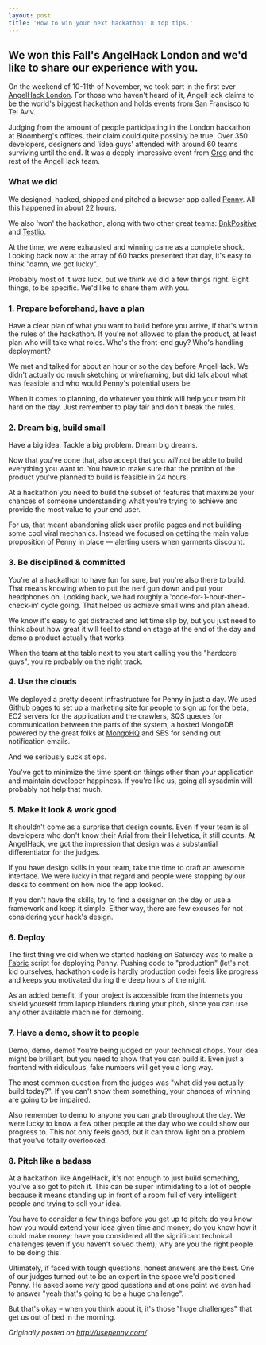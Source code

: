 ```yaml
---
layout: post
title: 'How to win your next hackathon: 8 top tips.'
---
```


<h2>We won this Fall's AngelHack London and we'd like to share our experience with you.</h2>

On the weekend of 10-11th of November, we took part in the first ever <a href="http://angelhack.com" target="_blank">AngelHack London</a>. For those who haven't heard of it, AngelHack claims to be the world's biggest hackathon and holds events from San Francisco to Tel Aviv.

Judging from the amount of people participating in the London hackathon at Bloomberg's offices, their claim could quite possibly be true. Over 350 developers, designers and 'idea guys' attended with around 60 teams surviving until the end. It was a deeply impressive event from <a href="http://twitter.com/GGopman" target="_blank">Greg</a> and the rest of the AngelHack team.

### What we did
We designed, hacked, shipped and pitched a browser app called <a href="http://usepenny.com">Penny</a>. All this happened in about 22 hours.

We also 'won' the hackathon, along with two other great teams: <a href="http://www.bnkpositive.com/" target="_blank">BnkPositive</a> and <a href="http://testlio.com/" target="_blank">Testlio</a>.

At the time, we were exhausted and winning came as a complete shock. Looking back now at the array of 60 hacks presented that day, it's easy to think "damn, we got lucky".

Probably most of it *was* luck, but we think we did a few things right. Eight things, to be specific. We'd like to share them with you.

### 1. Prepare beforehand, have a plan

Have a clear plan of what you want to build before you arrive, if that's within the rules of the hackathon. If you're not allowed to plan the product, at least plan who will take what roles. Who's the front-end guy? Who's handling deployment?

We met and talked for about an hour or so the day before AngelHack. We didn't actually do much sketching or wireframing, but did talk about what was feasible and who would Penny's potential users be.

When it comes to planning, do whatever you think will help your team hit hard on the day. Just remember to play fair and don't break the rules.

### 2. Dream big, build small
Have a big idea. Tackle a big problem. Dream big dreams.

Now that you've done that, also accept that you *will not* be able to build everything you want to. You have to make sure that the portion of the product you've planned to build is feasible in 24 hours.

At a hackathon you need to build the subset of features that maximize your chances of someone understanding what you're trying to achieve and provide the most value to your end user.

For us, that meant abandoning slick user profile pages and not building some cool viral mechanics. Instead we focused on getting the main value proposition of Penny in place — alerting users when garments discount.

### 3. Be disciplined & committed

You're at a hackathon to have fun for sure, but you're also there to build. That means knowing when to put the nerf gun down and put your headphones on. Looking back, we had roughly a 'code-for-1-hour-then-check-in' cycle going. That helped us achieve small wins and plan ahead.

We know it's easy to get distracted and let time slip by, but you just need to think about how great it will feel to stand on stage at the end of the day and demo a product actually that works.

When the team at the table next to you start calling you the "hardcore guys", you're probably on the right track.

### 4. Use the clouds

We deployed a pretty decent infrastructure for Penny in just a day. We used Github pages to set up a marketing site for people to sign up for the beta, EC2 servers for the application and the crawlers, SQS queues for communication between the parts of the system, a hosted MongoDB powered by the great folks at <a href="http://mongohq.com" target="_blank">MongoHQ</a> and SES for sending out notification emails.

And we seriously suck at ops.

You've got to minimize the time spent on things other than your application and maintain developer happiness. If you're like us, going all sysadmin will probably not help that much.

### 5. Make it look & work good

It shouldn't come as a surprise that design counts. Even if your team is all developers who don't know their Arial from their Helvetica, it still counts. At AngelHack, we got the impression that design was a substantial differentiator for the judges.

If you have design skills in your team, take the time to craft an awesome interface. We were lucky in that regard and people were stopping by our desks to comment on how nice the app looked.

If you don't have the skills, try to find a designer on the day or use a framework and keep it simple. Either way, there are few excuses for not considering your hack's design.

### 6. Deploy

The first thing we did when we started hacking on Saturday was to make a <a href="http://fabfile.org" target="_blank">Fabric</a> script for deploying Penny. Pushing code to "production" (let's not kid ourselves, hackathon code is hardly production code) feels like progress and keeps you motivated during the deep hours of the night.

As an added benefit, if your project is accessible from the internets you shield yourself from laptop blunders during your pitch, since you can use any other available machine for demoing.

### 7. Have a demo, show it to people

Demo, demo, demo! You're being judged on your technical chops. Your idea might be brilliant, but you need to show that you can build it. Even just a frontend with ridiculous, fake numbers will get you a long way.

The most common question from the judges was "what did you actually build today?". If you can't show them something, your chances of winning are going to be impaired.

Also remember to demo to anyone you can grab throughout the day. We were lucky to know a few other people at the day who we could show our progress to. This not only feels good, but it can throw light on a problem that you've totally overlooked.

### 8. Pitch like a badass

At a hackathon like AngelHack, it's not enough to just build something, you've also got to pitch it. This can be super intimidating to a lot of people because it means standing up in front of a room full of very intelligent people and trying to sell your idea.

You have to consider a few things before you get up to pitch: do you know how you would extend your idea given time and money; do you know how it could make money; have you considered all the significant technical challenges (even if you haven't solved them); why are you the right people to be doing this.

Ultimately, if faced with tough questions, honest answers are the best. One of our judges turned out to be an expert in the space we'd positioned Penny. He asked some *very* good questions and at one point we even had to answer "yeah that's going to be a huge challenge".

But that's okay – when you think about it, it's those "huge challenges" that get us out of bed in the morning.

*Originally posted on <a href="http://usepenny.com/blog/how-to-win-your-next-hackathon/" target="_blank">http://usepenny.com/</a>*

